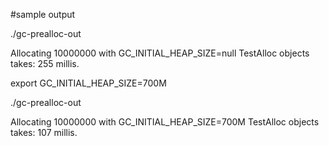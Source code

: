 #sample output

./gc-prealloc-out 

Allocating 10000000 with GC_INITIAL_HEAP_SIZE=null TestAlloc objects takes: 255 millis.

export GC_INITIAL_HEAP_SIZE=700M

./gc-prealloc-out

Allocating 10000000 with GC_INITIAL_HEAP_SIZE=700M TestAlloc objects takes: 107 millis.

